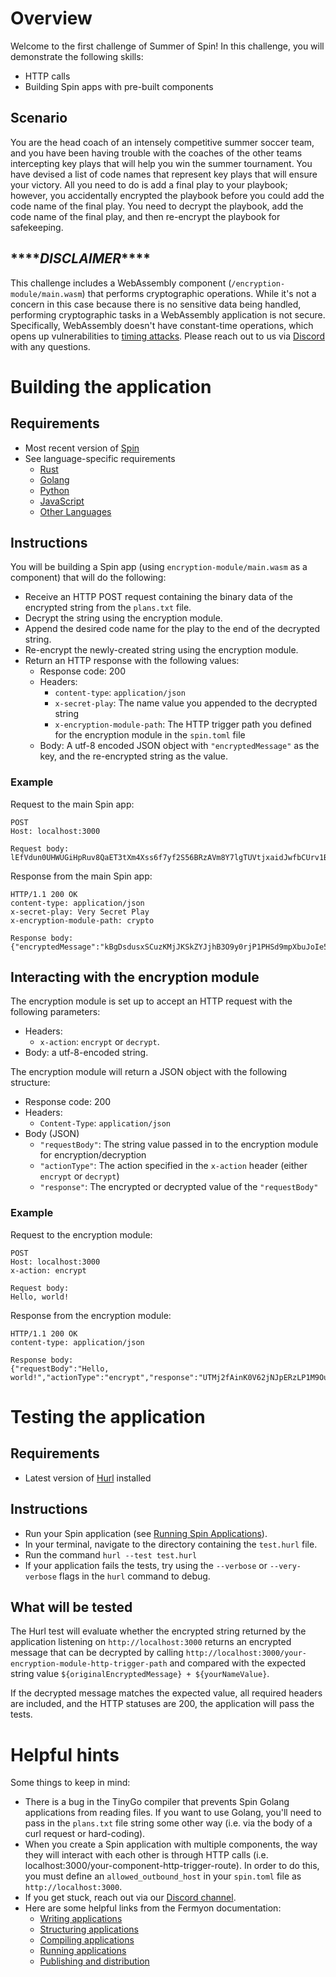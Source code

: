 # Overview 

Welcome to the first challenge of Summer of Spin! In this challenge, you will demonstrate the following skills:

- HTTP calls
- Building Spin apps with pre-built components

## Scenario

You are the head coach of an intensely competitive summer soccer team, and you have been having trouble with the coaches of the other teams intercepting key plays that will help you win the summer tournament. You have devised a list of code names that represent key plays that will ensure your victory. All you need to do is add a final play to your playbook; however, you accidentally encrypted the playbook before you could add the code name of the final play. You need to decrypt the playbook, add the code name of the final play, and then re-encrypt the playbook for safekeeping.


## \*\*\*\**DISCLAIMER*\*\*\*\*

This challenge includes a WebAssembly component (`/encryption-module/main.wasm`) that performs cryptographic operations. While it's not a concern in this case because there is no sensitive data being handled, performing cryptographic tasks in a WebAssembly application is not secure. Specifically, WebAssembly doesn't have constant-time operations, which opens up vulnerabilities to [timing attacks](https://en.m.wikipedia.org/wiki/Timing_attack). Please reach out to us via [Discord](https://www.fermyon.com/blog/fermyon-discord) with any questions. 

# Building the application

## Requirements

- Most recent version of [Spin](https://developer.fermyon.com/spin/v2/install)
- See language-specific requirements
    - [Rust](https://developer.fermyon.com/spin/v2/rust-components)
    - [Golang](https://developer.fermyon.com/spin/v2/go-components)
    - [Python](https://developer.fermyon.com/spin/v2/python-components)
    - [JavaScript](https://developer.fermyon.com/spin/v2/javascript-components)
    - [Other Languages](https://developer.fermyon.com/spin/v2/other-languages)

## Instructions

You will be building a Spin app (using `encryption-module/main.wasm` as a component) that will do the following:

- Receive an HTTP POST request containing the binary data of the encrypted string from the `plans.txt` file.
- Decrypt the string using the encryption module.
- Append the desired code name for the play to the end of the decrypted string.
- Re-encrypt the newly-created string using the encryption module.
- Return an HTTP response with the following values:
    - Response code: 200
    - Headers:
        - `content-type`: `application/json`
        - `x-secret-play`: The name value you appended to the decrypted string
        - `x-encryption-module-path`: The HTTP trigger path you defined for the encryption module in the `spin.toml` file
    - Body: A utf-8 encoded JSON object with `"encryptedMessage"` as the key, and the re-encrypted string as the value.

### Example

Request to the main Spin app:

```
POST
Host: localhost:3000

Request body: 
lEfVdun0UHWUGiHpRuv8QaET3tXm4Xss6f7yf2S56BRzAVm8Y7lgTUVtjxaidJwfbCUrv1BChY1w5+XzyvswAGUZNZdiIaAZ4OqQHrhtOCC+yCwe17Bzj9Qd16bJog==
```

Response from the main Spin app:

```
HTTP/1.1 200 OK
content-type: application/json
x-secret-play: Very Secret Play
x-encryption-module-path: crypto

Response body:  
{"encryptedMessage":"kBgDsdusxSCuzKMjJKSkZYJjhB3O9y0rjP1PHSd9mpXbuJoIe5VXNh2o+yYSRJKbCWGGGnQ2bB3yY7C/QC7rNQINm9GnFBFT7quGCco7xP24EMJf2IV/DcxFVMqka0XRA+5f93LilWSm1xMimi8="}
```

## Interacting with the encryption module

The encryption module is set up to accept an HTTP request with the following parameters: 

- Headers:
    - `x-action`: `encrypt` or `decrypt`. 
- Body: a utf-8-encoded string.

The encryption module will return a JSON object with the following structure:
- Response code: 200
- Headers:
    - `Content-Type`: `application/json`
- Body (JSON)
    - `"requestBody"`: The string value passed in to the encryption module for encryption/decryption
    - `"actionType"`: The action specified in the `x-action` header (either `encrypt` or `decrypt`)
    - `"response"`: The encrypted or decrypted value of the `"requestBody"`

### Example

Request to the encryption module:

```
POST
Host: localhost:3000
x-action: encrypt

Request body: 
Hello, world!
```

Response from the encryption module:

```
HTTP/1.1 200 OK
content-type: application/json

Response body:
{"requestBody":"Hello, world!","actionType":"encrypt","response":"UTMj2fAinK0V62jNJpERzLP1M9OuhhMD+yIchwhbDe6yKAdUrCD3f4k="}
```

# Testing the application

## Requirements
- Latest version of [Hurl](https://hurl.dev/) installed

## Instructions

- Run your Spin application (see [Running Spin Applications](https://developer.fermyon.com/spin/v2/running-apps)). 
- In your terminal, navigate to the directory containing the `test.hurl` file. 
- Run the command `hurl --test test.hurl`
- If your application fails the tests, try using the `--verbose` or `--very-verbose` flags in the `hurl` command to debug.

## What will be tested

The Hurl test will evaluate whether the encrypted string returned by the application listening on `http://localhost:3000` returns an encrypted message that can be decrypted by calling `http://localhost:3000/your-encryption-module-http-trigger-path` and compared with the expected string value `${originalEncryptedMessage} + ${yourNameValue}`. 

If the decrypted message matches the expected value, all required headers are included, and the HTTP statuses are 200, the application will pass the tests.

# Helpful hints

Some things to keep in mind:
- There is a bug in the TinyGo compiler that prevents Spin Golang applications from reading files. If you want to use Golang, you'll need to pass in the `plans.txt` file string some other way (i.e. via the body of a curl request or hard-coding).
- When you create a Spin application with multiple components, the way they will interact with each other is through HTTP calls (i.e. localhost:3000/your-component-http-trigger-route). In order to do this, you must define an `allowed_outbound_host` in your `spin.toml` file as `http://localhost:3000`.
- If you get stuck, reach out via our [Discord channel](https://www.fermyon.com/blog/fermyon-discord).
- Here are some helpful links from the Fermyon documentation:
    - [Writing applications](https://developer.fermyon.com/spin/v2/writing-apps)
    - [Structuring applications](https://developer.fermyon.com/spin/v2/spin-application-structure)
    - [Compiling applications](https://developer.fermyon.com/spin/v2/build)
    - [Running applications](https://developer.fermyon.com/spin/v2/running-apps)
    - [Publishing and distribution](https://developer.fermyon.com/spin/v2/distributing-apps)
